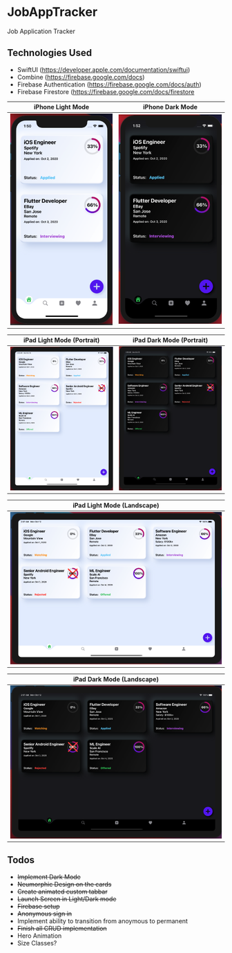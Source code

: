 # JobAppTracker
Job Application Tracker

## Technologies Used
* SwiftUI (https://developer.apple.com/documentation/swiftui)
* Combine (https://firebase.google.com/docs)
* Firebase Authentication (https://firebase.google.com/docs/auth)
* Firebase Firestore (https://firebase.google.com/docs/firestore

| iPhone Light Mode | iPhone Dark Mode |
| --- | --- |
| ![iPhone 11 Pro Light Mode](images/iPhone11ProLightMode.png) | ![iPad Pro 2020 Portrait - Dark](images/iPhone11ProDarkMode.png) |

| iPad Light Mode (Portrait) | iPad Dark Mode (Portrait) |
| --- | --- |
| ![iPad Pro 2020 Portrait - Light](images/iPadPro2020LightPortrait.png) | ![iPad Pro 2020 Portrait - Dark](images/iPadPro2020DarkPortrait.png) |

| iPad Light Mode (Landscape) |
| --- | 
| ![iPad Pro 2020 Landscape - Light](images/iPadPro2020LightLandscape.png) | 

| iPad Dark Mode (Landscape) |
| --- | 
|![iPad Pro 2020 Landscape - Dark](images/iPadPro2020DarkLandscape.png) |


## Todos
* <strike>Implement Dark Mode</strike>
* <strike>Neumorphic Design on the cards</strike>
* <strike>Create animated custom tabbar</strike>
* <strike>Launch Screen in Light/Dark mode</strike>
* <strike>Firebase setup</strike>
* <strike>Anonymous sign in</strike>
* Implement ability to transition from anoymous to permanent
* <strike> Finish all CRUD implementation</strike>
* Hero Animation
* Size Classes?

